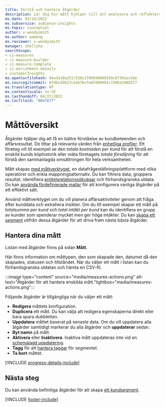 ```yaml
---
title: Förstå och hantera åtgärder
description: Lär dig hur mått hjälper till att analysera och reflektera företagets resultat.
ms.date: 03/24/2022
ms.subservice: audience-insights
ms.topic: conceptual
author: v-wendysmith
ms.author: wameng
ms.reviewer: v-wendysmith
manager: shellyha
searchScope:
- ci-measures
- ci-measure-builder
- ci-measure-template
- ci-enrichment-details
- customerInsights
ms.openlocfilehash: 84a3a10a2517258c1f895800882b9c67391ec3de
ms.sourcegitcommit: b7dbcd5627c2ebfbcfe65589991c159ba290d377
ms.translationtype: HT
ms.contentlocale: sv-SE
ms.lasthandoff: 04/27/2022
ms.locfileid: "8647677"
---
```

# <a name="measures-overview"></a>Måttöversikt

Åtgärder hjälper dig att få en bättre förståelse av kundbeteenden och affärsresultat. De tittar på relevanta värden från [enhetliga profiler](data-unification.md). Ett företag vill till exempel se den *totala kostnaden per kund* för att förstå en enskild kunds köphistorik eller mäta företagets *totala försäljning* för att förstå den sammanlagda omsättningen för hela verksamheten.  

Mått skapas [med måttverktyget](measure-builder.md), en datafrågeställningsplattform med olika operatörer och enkla mappningsalternativ. Du kan filtrera data, gruppera resultat, identifiera [entitetsrelationssökvägar](relationships.md) och förhandsgranska utdata. Du kan [använda fördefinierade mallar](measure-templates.md) för att konfigurera vanliga åtgärder på ett effektivt sätt.

Använd måttverktyget om du vill planera affärsaktiviteter genom att fråga efter kunddata och extrahera insikter. Om du till exempel skapar ett mått på *totalsumma per kund* och *total intäkt per kund* kan du identifiera en grupp av kunder som spenderar mycket men ger höga intäkter. Du kan [skapa ett segment](segments.md) utifrån dessa åtgärder för att driva fram nästa bästa åtgärder.

## <a name="manage-your-measures"></a>Hantera dina mått

Listan med åtgärder finns på sidan **Mått**.

Här finns information om måttypen, den som skapade den, datumet då den skapades, statusen och tillståndet. När du väljer ett mått i listan kan du förhandsgranska utdatan och hämta en CSV-fil.

:::image type="content" source="media/measures-actions.png" alt-text="Åtgärder för att hantera enskilda mått."lightbox="media/measures-actions.png":::

Följande åtgärder är tillgängliga när du väljer ett mått:

- **Redigera** måttets konfiguration.
- **Duplicera** ett mått. Du kan välja att redigera egenskaperna direkt eller bara spara dubbletten.
- **Uppdatera** måttet baserat på senaste data. Om du vill uppdatera alla åtgärder samtidigt markerar du alla åtgärder och **uppdaterar** sedan.
- **Byt namn** på mått.
- **Aktivera** eller **Inaktivera**. Inaktiva mått uppdateras inte vid en [schemalagd uppdatering](system.md#schedule-tab).
- **Tagg** för att [hantera taggar](work-with-tags-columns.md#manage-tags) för segmentet.
- **Ta bort** måttet.

[!INCLUDE [progress-details-include](includes/progress-details-pane.md)]

## <a name="next-step"></a>Nästa steg

Du kan använda befintliga åtgärder för att skapa [ett kundsegment](segments.md).

[!INCLUDE [footer-include](includes/footer-banner.md)]
